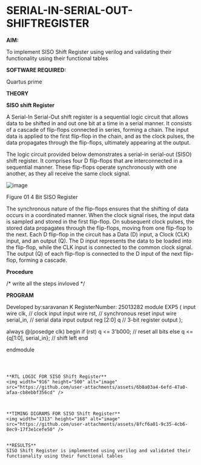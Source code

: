 # SERIAL-IN-SERIAL-OUT-SHIFTREGISTER

**AIM:**

To implement  SISO Shift Register using verilog and validating their functionality using their functional tables

**SOFTWARE REQUIRED:**

Quartus prime

**THEORY**

**SISO shift Register**

A Serial-In Serial-Out shift register is a sequential logic circuit that allows data to be shifted in and out one bit at a time in a serial manner. It consists of a cascade of flip-flops connected in series, forming a chain. The input data is applied to the first flip-flop in the chain, and as the clock pulses, the data propagates through the flip-flops, ultimately appearing at the output.

The logic circuit provided below demonstrates a serial-in serial-out (SISO) shift register. It comprises four D flip-flops that are interconnected in a sequential manner. These flip-flops operate synchronously with one another, as they all receive the same clock signal.

![image](https://github.com/naavaneetha/SERIAL-IN-SERIAL-OUT-SHIFTREGISTER/assets/154305477/e81c4072-37f9-46c6-8145-566764b74c3a)

Figure 01 4 Bit SISO Register

The synchronous nature of the flip-flops ensures that the shifting of data occurs in a coordinated manner. When the clock signal rises, the input data is sampled and stored in the first flip-flop. On subsequent clock pulses, the stored data propagates through the flip-flops, moving from one flip-flop to the next.
Each D flip-flop in the circuit has a Data (D) input, a Clock (CLK) input, and an output (Q). The D input represents the data to be loaded into the flip-flop, while the CLK input is connected to the common clock signal. The output (Q) of each flip-flop is connected to the D input of the next flip-flop, forming a cascade.

**Procedure**

/* write all the steps invloved */

**PROGRAM**

Developed by:saravanan K
RegisterNumber: 25013282
module EXP5 (
    input  wire clk,     // clock input
    input  wire rst,     // synchronous reset
    input  wire serial_in, // serial data input
    output reg  [2:0] q   // 3-bit register output
);

always @(posedge clk) begin
    if (rst)
        q <= 3'b000;          // reset all bits
    else
        q <= {q[1:0], serial_in}; // shift left
end

endmodule
````



**RTL LOGIC FOR SISO Shift Register**
<img width="916" height="500" alt="image" src="https://github.com/user-attachments/assets/6b8a03a4-6efd-47a0-afaa-cb8ebbf356cd" />



**TIMING DIGRAMS FOR SISO Shift Register**
<img width="1313" height="168" alt="image" src="https://github.com/user-attachments/assets/8fcf6a01-9c35-4cb6-8ec9-17f3e1cefe50" />


**RESULTS**
SISO Shift Register is implemented using verilog and validated their functionality using their functional tables

